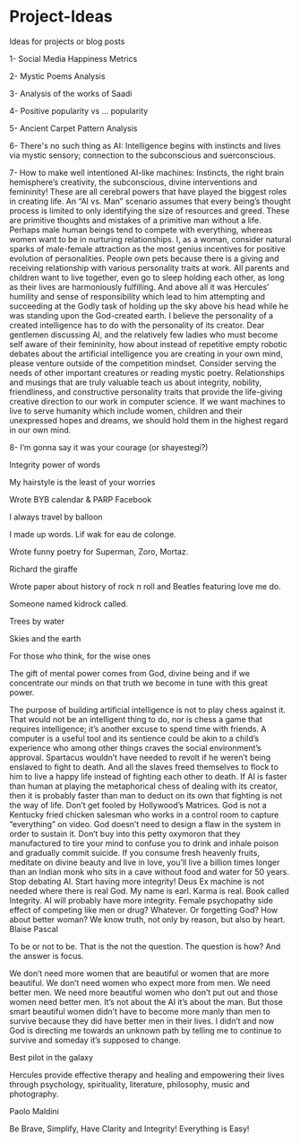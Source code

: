 # Project-Ideas
Ideas for projects or blog posts

1- Social Media Happiness Metrics

2- Mystic Poems Analysis

3- Analysis of the works of Saadi

4- Positive popularity vs ... popularity

5- Ancient Carpet Pattern Analysis

6- There's no such thing as AI: Intelligence begins with instincts and lives via mystic sensory; connection to the subconscious and suerconscious.

7- How to make well intentioned AI-like machines: Instincts, the right brain hemisphere’s creativity, the subconscious, divine interventions and femininity! These are all cerebral powers that have played the biggest roles in creating life. An “AI vs. Man” scenario assumes that every being’s thought process is limited to only identifying the size of resources and greed. These are primitive thoughts and mistakes of a primitive man without a life. Perhaps male human beings tend to compete with everything, whereas women want to be in nurturing relationships. I, as a woman, consider natural sparks of male-female attraction as the most genius incentives for positive evolution of personalities. People own pets because there is a giving and receiving relationship with various personality traits at work. All parents and children want to live together, even go to sleep holding each other, as long as their lives are harmoniously fulfilling. And above all it was Hercules’ humility and sense of responsibility which lead to him attempting and succeeding at the Godly task of holding up the sky above his head while he was standing upon the God-created earth. I believe the personality of a created intelligence has to do with the personality of its creator. Dear gentlemen discussing AI, and the relatively few ladies who must become self aware of their femininity, how about instead of repetitive empty robotic debates about the artificial intelligence you are creating in your own mind, please venture outside of the competition mindset. Consider serving the needs of other important creatures or reading mystic poetry. Relationships and musings that are truly valuable teach us about integrity, nobility, friendliness, and constructive personality traits that provide the life-giving creative direction to our work in computer science. If we want machines to live to serve humanity which include women, children and their unexpressed hopes and dreams, we should hold them in the highest regard in our own mind.

8- I’m gonna say it was your courage (or shayestegi?)

Integrity power of words

My hairstyle is the least of your worries

Wrote BYB calendar & PARP Facebook

I always travel by balloon

I made up words. Lif wak for eau de colonge.

Wrote funny poetry for Superman, Zoro, Mortaz.

Richard the giraffe

Wrote paper about history of rock n roll and Beatles featuring love me do.

Someone named kidrock called.

Trees by water

Skies and the earth

For those who think, for the wise ones

The gift of mental power comes from God, divine being and if we concentrate our minds on that truth we become in tune with this great power.

The purpose of building artificial intelligence is not to play chess against it. That would not be an intelligent thing to do, nor is chess a game that requires intelligence; it’s another excuse to spend time with friends. A computer is a useful tool and its sentience could be akin to a child’s experience who among other things craves the social environment’s approval. Spartacus wouldn’t have needed to revolt if he weren’t being enslaved to fight to death. And all the slaves freed themselves to flock to him to live a happy life instead of fighting each other to death. If AI is faster than human at playing the metaphorical chess of dealing with its creator, then it is probably faster than man to deduct on its own that fighting is not the way of life. Don’t get fooled by Hollywood’s Matrices. God is not a Kentucky fried chicken salesman who works in a control room to capture “everything” on video. God doesn’t need to design a flaw in the system in order to sustain it. Don’t buy into this petty oxymoron that they manufactured to tire your mind to confuse you to drink and inhale poison and gradually commit suicide. If you consume fresh heavenly fruits, meditate on divine beauty and live in love, you’ll live a billion times longer than an Indian monk who sits in a cave without food and water for 50 years. Stop debating AI. Start having more integrity! Deus Ex machine is not needed where there is real God. My name is earl. Karma is real. Book called Integrity. AI will probably have more integrity.
Female psychopathy side effect of competing like men or drug? Whatever. Or forgetting God? How about better woman?
We know truth, not only by reason, but also by heart. Blaise Pascal

To be or not to be. That is the not the question. The question is how? And the answer is focus.

We don’t need more women that are beautiful or women that are more beautiful. We don’t need women who expect more from men. We need better men. We need more beautiful women who don’t put out and those women need better men. It’s not about the AI it’s about the man. But those smart beautiful women didn’t have to become more manly than men to survive because they did have better men in their lives. I didn’t and now God is directing me towards an unknown path by telling me to continue to survive and someday it’s supposed to change.</br>

Best pilot in the galaxy</br>

Hercules
provide effective therapy and healing and empowering their lives through psychology, spirituality, literature, philosophy, music and photography.

Paolo Maldini

Be Brave, Simplify, Have Clarity and Integrity! Everything is Easy!
